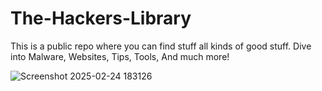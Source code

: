 # The-Hackers-Library
This is a public repo where you can find stuff all kinds of good stuff. Dive into Malware, Websites, Tips, Tools, And much more!


![Screenshot 2025-02-24 183126](https://github.com/user-attachments/assets/91656e42-8d4d-4b1b-9f21-9cc81e727252)
